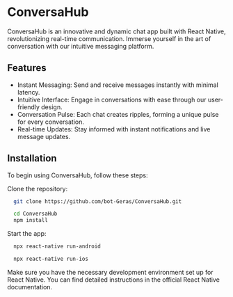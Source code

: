 
# ConversaHub

ConversaHub is an innovative and dynamic chat app built with React Native, revolutionizing real-time communication. Immerse yourself in the art of conversation with our intuitive messaging platform.


## Features

- Instant Messaging: Send and receive messages instantly with minimal latency.
- Intuitive Interface: Engage in conversations with ease through our user-friendly design.
- Conversation Pulse: Each chat creates ripples, forming a unique pulse for every conversation.
- Real-time Updates: Stay informed with instant notifications and live message updates.


## Installation

To begin using ConversaHub, follow these steps:

Clone the repository:

```bash
  git clone https://github.com/bot-Geras/ConversaHub.git
```

```bash
  cd ConversaHub
  npm install
```
Start the app:

```bash
  npx react-native run-android
```

```bash
  npx react-native run-ios
```

Make sure you have the necessary development environment set up for React Native. You can find detailed instructions in the official React Native documentation.
    
